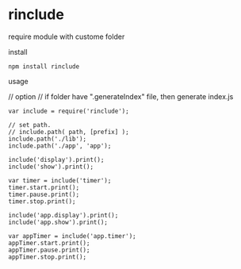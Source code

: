 rinclude
=======

require module with custome folder

install
```
npm install rinclude
```

usage

// option
// if folder have ".generateIndex" file, then generate index.js
```
var include = require('rinclude');

// set path.
// include.path( path, [prefix] );
include.path('./lib');
include.path('./app', 'app');

include('display').print();
include('show').print();

var timer = include('timer');
timer.start.print();
timer.pause.print();
timer.stop.print();

include('app.display').print();
include('app.show').print();

var appTimer = include('app.timer');
appTimer.start.print();
appTimer.pause.print();
appTimer.stop.print();

```
